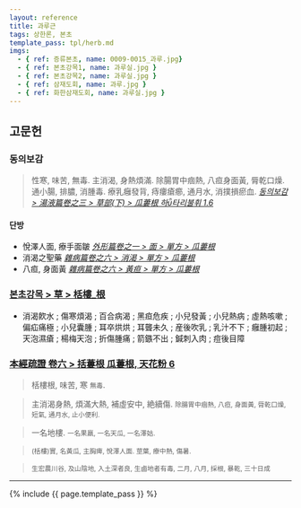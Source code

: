 ```yaml
---
layout: reference
title: 과루근
tags: 상한론, 본초
template_pass: tpl/herb.md
imgs:
  - { ref: 증류본초, name: 0009-0015_과루.jpg}
  - { ref: 본초강목1, name: 과루실.jpg }
  - { ref: 본초강목2, name: 과루실.jpg }
  - { ref: 삼재도회, name: 과루.jpg }
  - { ref: 화한삼재도회, name: 과루실.jpg }
---
```


## 고문헌

### 동의보감

> 性寒, 味苦, 無毒. 主消渴, 身熱煩滿. 除腸胃中痼熱, 八疸身面黃, 脣乾口燥. 通小腸, 排膿, 消腫毒. 療乳癰發背, 痔瘻瘡癤, 通月水, 消撲損瘀血. _[동의보감 > 湯液篇卷之三 > 草部(下) >  瓜蔞根 하타리불휘 1.6](https://mediclassics.kr/books/8/volume/22/#content_38)_

#### 단방

* 悅澤人面, 療手面皺 _[外形篇卷之一 > 面 > 單方 > 瓜蔞根](https://mediclassics.kr/books/8/volume/5#content_551)_
* 消渴之聖藥 _[雜病篇卷之六 > 消渴 > 單方 > 瓜蔞根](https://mediclassics.kr/books/8/volume/14#content_1126)_
* 八疸, 身面黃 _[雜病篇卷之六 > 黃疸 > 單方 > 瓜蔞根](https://mediclassics.kr/books/8/volume/14#content_1414)_


### [본초강목 > 草 > 栝樓_根]()

* 消渴飮水 ; 傷寒煩渴 ; 百合病渴 ; 黑疸危疾 ; 小兒發黃 ; 小兒熱病 ; 虛熱咳嗽 ; 偏疝痛極 ; 小兒囊腫 ; 耳卒烘烘 ; 耳聾未久 ; 産後吹乳 ; 乳汁不下 ; 癰腫初起 ; 天泡濕瘡 ; 楊梅天泡 ; 折傷腫痛 ; 箭鏃不出 ; 鍼刺入肉 ; 痘後目障


### [本經疏證 卷六 > 括蔞根 瓜蔞根, 天花粉 6](https://mediclassics.kr/books/154/volume/6/#content_59)

> 栝樓根, 味苦, 寒 <small>無毒</small>.

> 主消渴身熱, 煩滿大熱, 補虛安中, 絶續傷. <small>除腸胃中痼熱, 八疸, 身面黃, 脣乾口燥, 短氣, 通月水, 止小便利.</small>

> 一名地樓. <small>一名果羸, 一名天瓜, 一名澤姑.</small>

> <small>(栝樓)實, 名黃瓜, 主胸痺, 悅澤人面. 莖葉, 療中熱, 傷暑.</small>

> <small>生宏農川谷, 及山陰地, 入土深者良, 生鹵地者有毒, 二月, 八月, 採根, 暴乾, 三十日成</small>

***

{% include {{ page.template_pass }} %}
